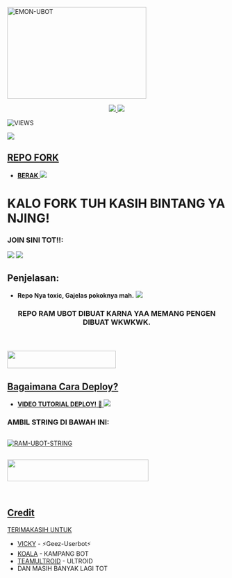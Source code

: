 <a href="https://www.instagram.com/diiyyo2808?r=nametag"><img src="https://telegra.ph/file/8a694484cb7a4777d59db.jpg" width="320" height="211" alt="  EMON-UBOT" /></a>

<p align="center">
  <a href="https://github.com/ahgareng1996/EMON-UBOT/fork">
    <img src="https://img.shields.io/github/forks/ahgareng1996/EMON-UBOT?label=Fork&style=social">
    
  </a>
  <a href="https://github.com/ahgareng1996/EMON-UBOT">
    <img src="https://img.shields.io/github/stars/ahgareng1996/EMON-UBOT?style=social">
  </a>
</p>  

![VIEWS](https://komarev.com/ghpvc/?username=ahgareng1996)

<a href="https://t.me/ramubotspam"><img src="https://img.shields.io/badge/KODE%20PENILAIAN-A+-blue.svg?style=for-the-badge&logo=Factor.">

## REPO FORK
* **BERAK** 
[<img src="https://telegra.ph/file/04101b8002b0f3a8b4801.jpg">](https://t.me/maafgausahsokap)

  
  
  
  
# KALO FORK TUH KASIH BINTANG YA NJING!


### JOIN SINI TOT!!:

<a href="https://t.me/ramubotinfo"><img src="https://img.shields.io/badge/Channel%20RAM%20UBOT-red.svg?style=for-the-badge&logo=Telegram"></a>
<a href="https://t.me/teman_random"><img src="https://img.shields.io/badge/Join-TEMAN%20RANDOM-purple.svg?style=for-the-badge&logo=Telegram"></a>

## Penjelasan:
* **Repo Nya toxic, Gajelas pokoknya mah.** 
[<img src="https://telegra.ph/file/be5a4a2cb6aac37ca7945.jpg">](https://t.me/ootspambott)


<h3 align="center">REPO RAM UBOT DIBUAT KARNA YAA MEMANG PENGEN DIBUAT WKWKWK.</h3>
<p align="center">&nbsp;</p>

### <a href="https://t.me/ootspambot"><img src="https://img.shields.io/badge/GROUP%20SPAM%20RAM%20UBOT-blue?style=flat&logo=Telegram" width="250" height="40.100" />


## Bagaimana Cara Deploy?


* **VIDEO TUTORIAL DEPLOY!** 🔧
[<img src="https://media.giphy.com/media/XD4BoRtenzE1eTIHzZ/giphy.gif">](https://t.me/UserbotChannel/36)

### AMBIL STRING DI BAWAH INI:

##
[![RAM-UBOT-STRING](https://replit.com/badge/github/@ramadhani892/RAM-UBOT)](https://replit.com/@ramadhani892/RAM-UBOT-STRING)
##
<a href="https://heroku.com/deploy?template=https://github.com/ahgareng1996/EMON-UBOT.git"><img src="https://img.shields.io/badge/DEPLOY%20RAM%20UBOT%20DI%20HEROKU-red?style=flat&logo=Heroku" width="325" height="50.100" />

<br>
</p>

## Credit
TERIMAKASIH UNTUK

*   [VICKY](https://t.me/vckyouubitch) - ⚡Geez-Userbot⚡
*   [KOALA](https://t.me/manusiarakitann) - KAMPANG BOT
*   [TEAMULTROID](https://github.com/TeamUltroid) - ULTROID
*    DAN MASIH BANYAK LAGI TOT
